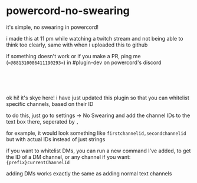 # powercord-no-swearing
it's simple, no swearing in powercord!

i made this at 11 pm while watching a twitch stream and not being able to think too clearly, same with when i uploaded this to github

if something doesn't work or if you make a PR, ping me (`<@881310086411190293>`) in #plugin-dev on 
powercord's discord

<br><br><br>

ok hi! it's skye here! i have just updated this plugin so that you can whitelist specific channels, based on their ID

to do this, just go to settings -> No Swearing and add the channel IDs to the text box there, seperated by `,`

for example, it would look something like `firstchannelid,secondchannelid` but with actual IDs instead of just strings

if you want to whitelist DMs, you can run a new command I've added, to get the ID of a DM channel, or any channel if you want: `{prefix}currentChannelId`

adding DMs works exactly the same as adding normal text channels